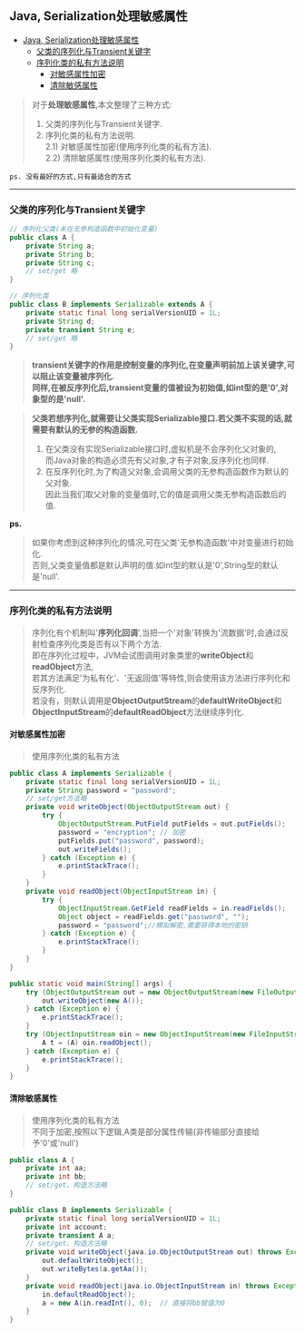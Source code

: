 ## Java, Serialization处理敏感属性

- [Java, Serialization处理敏感属性](#java-serialization处理敏感属性)
  - [父类的序列化与Transient关键字](#父类的序列化与transient关键字)
  - [序列化类的私有方法说明](#序列化类的私有方法说明)
    - [对敏感属性加密](#对敏感属性加密)
    - [清除敏感属性](#清除敏感属性)

> 对于**处理敏感属性**,本文整理了三种方式:  
> 1. 父类的序列化与Transient关键字.  
> 2. 序列化类的私有方法说明.  
> 2.1) 对敏感属性加密(使用序列化类的私有方法).  
> 2.2) 清除敏感属性(使用序列化类的私有方法).  

`ps. 没有最好的方式,只有最适合的方式`

---

### 父类的序列化与Transient关键字

```java
// 序列化父类(未在无参构造函数中初始化变量)
public class A {
    private String a;
    private String b;
    private String c;
    // set/get 略
}
```

```java
// 序列化类
public class B implements Serializable extends A {
    private static final long serialVersionUID = 1L;
    private String d;
    private transient String e;
    // set/get 略
}
```

> **transient关键字的作用是控制变量的序列化,在变量声明前加上该关键字,可以阻止该变量被序列化.**  
> **同样,在被反序列化后,transient变量的值被设为初始值,如int型的是'0',对象型的是'null'.**  
  
> **父类若想序列化,就需要让父类实现Serializable接口.若父类不实现的话,就需要有默认的无参的构造函数.**  
> 1. 在父类没有实现Serializable接口时,虚拟机是不会序列化父对象的,  
而Java对象的构造必须先有父对象,才有子对象,反序列化也同样.  
> 2. 在反序列化时,为了构造父对象,会调用父类的无参构造函数作为默认的父对象.  
因此当我们取父对象的变量值时,它的值是调用父类无参构造函数后的值.  
> 
**ps.**
> 如果你考虑到这种序列化的情况,可在父类'无参构造函数'中对变量进行初始化.  
> 否则,父类变量值都是默认声明的值.如int型的默认是'0',String型的默认是'null'.

---

### 序列化类的私有方法说明

> 序列化有个机制叫'**序列化回调**',当把一个'对象'转换为'流数据'时,会通过反射检查序列化类是否有以下两个方法.  
> 即在序列化过程中，JVM会试图调用对象类里的**writeObject**和**readObject**方法,  
> 若其方法满足'为私有化'、'无返回值'等特性,则会使用该方法进行序列化和反序列化.  
> 若没有，则默认调用是**ObjectOutputStream**的**defaultWriteObject**和**ObjectInputStream**的**defaultReadObject**方法继续序列化.  

#### 对敏感属性加密

> 使用序列化类的私有方法

```java
public class A implements Serializable {
    private static final long serialVersionUID = 1L;
    private String password = "password";
    // set/get方法略
    private void writeObject(ObjectOutputStream out) {
        try {
            ObjectOutputStream.PutField putFields = out.putFields();
            password = "encryption"; // 加密
            putFields.put("password", password);
            out.writeFields();
        } catch (Exception e) {
            e.printStackTrace();
        }
    }
    private void readObject(ObjectInputStream in) {
        try {
            ObjectInputStream.GetField readFields = in.readFields();
            Object object = readFields.get("password", "");
            password = "password";//模拟解密,需要获得本地的密钥
        } catch (Exception e) {
            e.printStackTrace();
        }
    }
}
```

```java
public static void main(String[] args) {
    try (ObjectOutputStream out = new ObjectOutputStream(new FileOutputStream("/tmp/tmp.bin"))) {
        out.writeObject(new A());
    } catch (Exception e) {
        e.printStackTrace();
    }
    try (ObjectInputStream oin = new ObjectInputStream(new FileInputStream("/tmp/tmp.bin"))) {
        A t = (A) oin.readObject();
    } catch (Exception e) {
        e.printStackTrace();
    }
}
```

#### 清除敏感属性

> 使用序列化类的私有方法  
> 不同于加密,按照以下逻辑,A类是部分属性传输(非传输部分直接给予'0'或'null')  

```java
public class A {
    private int aa;
    private int bb;
    // set/get、构造方法略
}
```

```java
public class B implements Serializable {
    private static final long serialVersionUID = 1L;
    private int account;
    private transient A a;
    // set/get、构造方法略
    private void writeObject(java.io.ObjectOutputStream out) throws Exception {
        out.defaultWriteObject();
        out.writeBytes(a.getAa());
    }
    private void readObject(java.io.ObjectInputStream in) throws Exception {
        in.defaultReadObject();
        a = new A(in.readInt(), 0);  // 直接将bb赋值为0
    }
}
```

